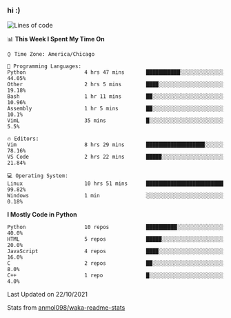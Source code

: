 ### hi :)

<!--START_SECTION:waka-->
![Lines of code](https://img.shields.io/badge/From%20Hello%20World%20I%27ve%20Written-886743%20lines%20of%20code-blue)

📊 **This Week I Spent My Time On** 

```text
⌚︎ Time Zone: America/Chicago

💬 Programming Languages: 
Python                   4 hrs 47 mins       ███████████░░░░░░░░░░░░░░   44.05% 
Other                    2 hrs 5 mins        ████░░░░░░░░░░░░░░░░░░░░░   19.18% 
Bash                     1 hr 11 mins        ██░░░░░░░░░░░░░░░░░░░░░░░   10.96% 
Assembly                 1 hr 5 mins         ██░░░░░░░░░░░░░░░░░░░░░░░   10.1% 
VimL                     35 mins             █░░░░░░░░░░░░░░░░░░░░░░░░   5.5%

🔥 Editors: 
Vim                      8 hrs 29 mins       ███████████████████░░░░░░   78.16% 
VS Code                  2 hrs 22 mins       █████░░░░░░░░░░░░░░░░░░░░   21.84%

💻 Operating System: 
Linux                    10 hrs 51 mins      █████████████████████████   99.82% 
Windows                  1 min               ░░░░░░░░░░░░░░░░░░░░░░░░░   0.18%

```

**I Mostly Code in Python** 

```text
Python                   10 repos            ██████████░░░░░░░░░░░░░░░   40.0% 
HTML                     5 repos             █████░░░░░░░░░░░░░░░░░░░░   20.0% 
JavaScript               4 repos             ████░░░░░░░░░░░░░░░░░░░░░   16.0% 
C                        2 repos             ██░░░░░░░░░░░░░░░░░░░░░░░   8.0% 
C++                      1 repo              █░░░░░░░░░░░░░░░░░░░░░░░░   4.0%

```



 Last Updated on 22/10/2021
<!--END_SECTION:waka-->

Stats from [anmol098/waka-readme-stats](https://github.com/anmol098/waka-readme-stats)